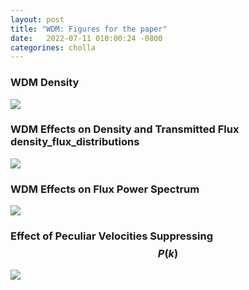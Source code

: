 ```yaml
---
layout: post
title: "WDM: Figures for the paper"
date:   2022-07-11 010:00:24 -0800
categorines: cholla
---
```



### WDM Density 

<img src="{{ site.url }}assets/images/wdm_paper_new/slice.png">


### WDM Effects on Density and Transmitted Flux density_flux_distributions
<img src="{{ site.url }}assets/images/wdm_paper_new/density_flux_distributions_25Mpc.png">


### WDM Effects on Flux Power Spectrum
<img src="{{ site.url }}assets/images/wdm_paper_new/flux_ps_wdm.png">


### Effect of Peculiar Velocities Suppressing $$P(k)$$
<img src="{{ site.url }}assets/images/wdm_paper_new/flux_ps_ratio_real_space.png">
